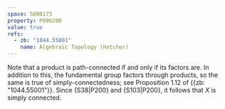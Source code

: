 ```yaml
---
space: S000173
property: P000200
value: true
refs:
  - zb: "1044.55001"
    name: Algebraic Topology (Hatcher)
---
```


Note that a product is path-connected if and only if its factors are. In addition to this, the fundamental group factors through products, so the same is true of simply-connectedness; see Proposition 1.12 of {{zb: "1044.55001"}}. Since {S38|P200} and {S103|P200}, it follows that $X$ is simply connected.
